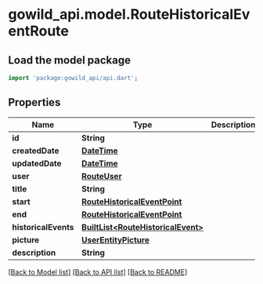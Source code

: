 # gowild_api.model.RouteHistoricalEventRoute

## Load the model package
```dart
import 'package:gowild_api/api.dart';
```

## Properties
Name | Type | Description | Notes
------------ | ------------- | ------------- | -------------
**id** | **String** |  | 
**createdDate** | [**DateTime**](DateTime.md) |  | 
**updatedDate** | [**DateTime**](DateTime.md) |  | 
**user** | [**RouteUser**](RouteUser.md) |  | 
**title** | **String** |  | 
**start** | [**RouteHistoricalEventPoint**](RouteHistoricalEventPoint.md) |  | 
**end** | [**RouteHistoricalEventPoint**](RouteHistoricalEventPoint.md) |  | 
**historicalEvents** | [**BuiltList&lt;RouteHistoricalEvent&gt;**](RouteHistoricalEvent.md) |  | 
**picture** | [**UserEntityPicture**](UserEntityPicture.md) |  | 
**description** | **String** |  | 

[[Back to Model list]](../README.md#documentation-for-models) [[Back to API list]](../README.md#documentation-for-api-endpoints) [[Back to README]](../README.md)


